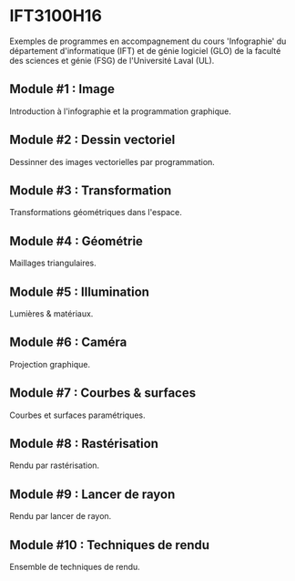 # IFT3100H16

Exemples de programmes en accompagnement du cours 'Infographie' du département d'informatique (IFT) et de génie logiciel (GLO) de la faculté des sciences et génie (FSG) de l'Université Laval (UL).


## Module #1 : Image

Introduction à l'infographie et la programmation graphique.


## Module #2 : Dessin vectoriel

Dessinner des images vectorielles par programmation.


## Module #3 : Transformation

Transformations géométriques dans l'espace.


## Module #4 : Géométrie

Maillages triangulaires.


## Module #5 : Illumination

Lumières & matériaux.


## Module #6 : Caméra

Projection graphique.


## Module #7 : Courbes & surfaces

Courbes et surfaces paramétriques.


## Module #8 : Rastérisation

Rendu par rastérisation.


## Module #9 : Lancer de rayon

Rendu par lancer de rayon.


## Module #10 : Techniques de rendu

Ensemble de techniques de rendu.
